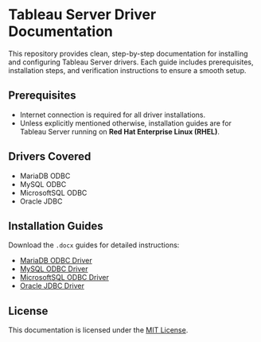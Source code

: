 # Tableau Server Driver Documentation

This repository provides clean, step-by-step documentation for installing and configuring Tableau Server drivers. Each guide includes prerequisites, installation steps, and verification instructions to ensure a smooth setup.

## Prerequisites

- Internet connection is required for all driver installations.
- Unless explicitly mentioned otherwise, installation guides are for Tableau Server running on **Red Hat Enterprise Linux (RHEL)**.

## Drivers Covered

- MariaDB ODBC
- MySQL ODBC
- MicrosoftSQL ODBC
- Oracle JDBC

## Installation Guides

Download the `.docx` guides for detailed instructions:

- [MariaDB ODBC Driver](docs/MariaDB_ODBC_Installation_Guide.docx)
- [MySQL ODBC Driver](docs/MySQL_ODBC_Installation_Guide.docx)
- [MicrosoftSQL ODBC Driver](docs/MicrosoftSQL_ODBC_Installation_Guide.docx)
- [Oracle JDBC Driver](docs/Oracle_JDBC_Installation_Guide.docx)

## License

This documentation is licensed under the [MIT License](LICENSE).
